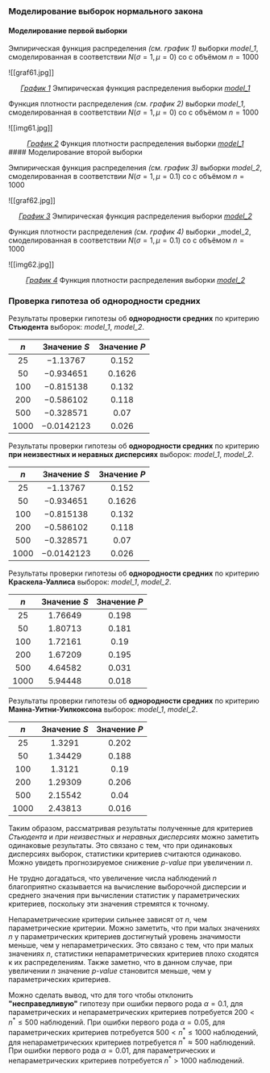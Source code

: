 ### Моделирование выборок нормального закона

#### Моделирование первой выборки

 Эмпирическая функция распределения _(см. график 1)_ выборки _model_1_, смоделированная в соответствии $N(\sigma = 1, \mu = 0)$ со  с объёмом $n=1000$
 
![[graf61.jpg]]
<div style="text-align: center;">
<em><u>График 1</u></em> Эмпирическая функция распределения выборки <em><u>model_1</u></em>
</div>

Функция плотности распределения _(см. график 2)_ выборки _model_1_, смоделированная в соответствии $N(\sigma = 1, \mu = 0)$ со  с объёмом $n=1000$

![[img61.jpg]]
<div style="text-align: center;">
<em><u>График 2</u></em> Функция плотности распределения выборки <em><u>model_1</u></em>
</div>
#### Моделирование второй выборки

Эмпирическая функция распределения _(см. график 3)_ выборки _model_2_, смоделированная в соответствии $N(\sigma = 1, \mu = 0.1)$ со  с объёмом $n=1000$

![[graf62.jpg]]
<div style="text-align: center;">
<em><u>График 3</u></em> Эмпирическая функция распределения выборки <em><u>model_2</u></em>
</div>

Функция плотности распределения _(см. график 4)_ выборки _model_2, смоделированная в соответствии $N(\sigma = 1, \mu = 0.1)$ со  с объёмом $n=1000$

![[img62.jpg]]<div style="text-align: center;">
<em><u>График 4</u></em> Функция плотности распределения выборки <em><u>model_2</u></em>
</div>

### Проверка гипотеза об однородности средних

Результаты проверки гипотезы об __однородности средних__ по критерию __Стьюдента__ выборок: _model_1_, _model_2_.

|  $n$   | Значение $S$ | Значение $P$ |
| :----: | :----------: | :----------: |
|  $25$  |  $-1.13767$  |   $0.152$    |
|  $50$  | $-0.934651$  |   $0.1626$   |
| $100$  | $-0.815138$  |   $0.132$    |
| $200$  | $-0.586102$  |   $0.118$    |
| $500$  | $-0.328571$  |    $0.07$    |
| $1000$ | $-0.0142123$ |   $0.026$    |
Результаты проверки гипотезы об __однородности средних__ по критерию __при неизвестных и неравных дисперсиях__ выборок: _model_1_, _model_2_.


|  $n$   | Значение $S$ | Значение $P$ |
| :----: | :----------: | :----------: |
|  $25$  |  $-1.13767$  |   $0.152$    |
|  $50$  | $-0.934651$  |   $0.1626$   |
| $100$  | $-0.815138$  |   $0.132$    |
| $200$  | $-0.586102$  |   $0.118$    |
| $500$  | $-0.328571$  |    $0.07$    |
| $1000$ | $-0.0142123$ |   $0.026$    |
Результаты проверки гипотезы об __однородности средних__ по критерию __Краскела-Уаллиса__ выборок: _model_1_, _model_2_.

|  $n$   | Значение $S$ | Значение $P$ |
| :----: | :----------: | :----------: |
|  $25$  |  $1.76649$   |   $0.198$    |
|  $50$  |  $1.80713$   |   $0.181$    |
| $100$  |  $1.72161$   |    $0.19$    |
| $200$  |  $1.67209$   |   $0.195$    |
| $500$  |  $4.64582$   |   $0.031$    |
| $1000$ |  $5.94448$   |   $0.018$    |
Результаты проверки гипотезы об __однородности средних__ по критерию __Манна-Уитни-Уилкоксона__ выборок: _model_1_, _model_2_.

|  $n$   | Значение $S$ | Значение $P$ |
| :----: | :----------: | :----------: |
|  $25$  |   $1.3291$   |   $0.202$    |
|  $50$  |  $1.34429$   |   $0.188$    |
| $100$  |   $1.3121$   |    $0.19$    |
| $200$  |  $1.29309$   |   $0.206$    |
| $500$  |  $2.15542$   |    $0.04$    |
| $1000$ |  $2.43813$   |   $0.016$    |
Таким образом, рассматривая результаты полученные для критериев _Стьюдента_ и _при неизвестных и неравных дисперсиях_ можно заметить одинаковые результаты. Это связано с тем, что при одинаковых дисперсиях выборок, статистики критериев считаются одинаково. Можно увидеть прогнозируемое снижение $p$-_value_ при увеличении $n$. 

Не трудно догадаться, что увеличение числа наблюдений $n$ благоприятно сказывается на вычисление выборочной дисперсии и среднего значения при вычислении статистик у параметрических критериев, поскольку эти значения стремятся к точному. 

Непараметрические критерии сильнее зависят от $n$, чем параметрические критерии. Можно заметить, что при малых значениях $n$ у параметрических критериев достигнутый уровень значимости меньше, чем у непараметрических. Это связано с тем, что при малых значениях $n$, статистики непараметрических критериев плохо сходятся к их распределениям. Также заметно, что в данном случае, при увеличении $n$ значение $p$-_value_ становится меньше, чем у параметрических критериев. 

Можно сделать вывод, что для того чтобы отклонить __"несправедливую"__ гипотезу при ошибки первого рода $\alpha=0.1$, для параметрических и непараметрических критериев потребуется  $200 < n^* \le 500$ наблюдений. При ошибки первого рода $\alpha = 0.05$, для параметрических критериев потребуется $500 < n^* \le 1000$ наблюдений, для непараметрических критериев потребуется $n^* \approx 500$ наблюдений. При ошибки первого рода $\alpha = 0.01$, для параметрических и непараметрических критериев потребуется $n^* > 1000$ наблюдений.